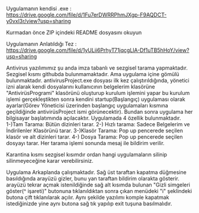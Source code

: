 Uygulamanın kendisi .exe  : https://drive.google.com/file/d/1Fu7erDWRRPhmJXgp-F9AQDCT-y0vxl3r/view?usp=sharing

Kurmadan önce ZIP içindeki README dosyasını okuyun

Uygulamanın Anlatıldığı Tez : https://drive.google.com/file/d/1yULii6PrhyT71jqcgLlA-Df1uTB5hHoY/view?usp=sharing





Antivirus yazılımımız şu anda imza tabanlı ve sezgisel tarama yapmaktadır. Sezgisel kısmı githubda bulunmamaktadır. Ama uygulama içine gömülü bulunmaktadır.
antivirusProject.exe dosyası ilk kez çalıştırıldığında, yönetici izni alarak kendi dosyalarını kullanıcının belgelerim klasörüne "AntivirüsProgrami" klasörünü oluşturup kurulum işlemini yapar bu kurulum işlemi gerçekleştikten sonra kendini
startup(Başlangıç) uygulaması olarak ayarlar(Görev Yöneticisi üzerinden başlangıç uygulamaları kısmına geçildiğinde antivirüsProject ismi görünecektir). Bundan sonra uygulama her bilgisayar başlatımında açılacaktır.
Uygulamada 4 özellik bulunmaktadır.
1-)Tam Tarama: Bütün dizinleri tarar.
2-) Hızlı tarama: Sadece Belgelerim ve İndirilenler Klasörünü tarar.
3-)Klasör Tarama: Pop up pencerede seçilen klasör ve alt dizinleri tarar.
4-) Dosya Tarama: Pop up pencerede seçilen dosyayı tarar.
Her tarama işlemi sonunda mesaj ile bildirim verilir.

Karantina kısmı sezgisel kısımdır ordan hangi uygulamaların silinip silinmeyeceğine karar verebilirsiniz.

Uygulama Arkaplanda çalışmaktadır. Sağ üst taraftan kapatma düğmesine basıldığında arayüzü gizler, bunu yan taraftan bildirim olarakta gösterir. arayüzü tekrar açmak istenildiğinde sağ alt kısımda bulunan "Gizli simgeleri göster(^ işareti)"
butonuna tıklanıldıktan sonra çıkan menüdeki "i" şeklindeki butona çift tıklanılarak açılır. Aynı şekilde yazılımı komple kapatmak istediğinizde yine aynı butona sağ tık yapılıp exit tuşuna basılmalıdır.
